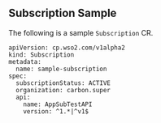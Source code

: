## Subscription Sample

The following is a sample `Subscription` CR.

```
apiVersion: cp.wso2.com/v1alpha2
kind: Subscription
metadata:
  name: sample-subscription
spec:
  subscriptionStatus: ACTIVE
  organization: carbon.super
  api:
    name: AppSubTestAPI
    version: ^1.*|^v1$
```
